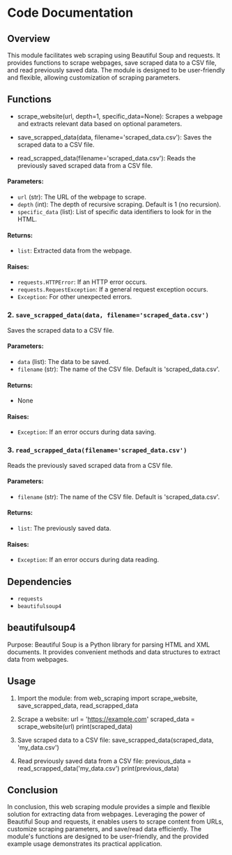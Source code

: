 # Code Documentation

## Overview

This module facilitates web scraping using Beautiful Soup and requests. It provides functions to scrape webpages, save scraped data to a CSV file, and read previously saved data. The module is designed to be user-friendly and flexible, allowing customization of scraping parameters.

## Functions

- scrape_website(url, depth=1, specific_data=None): 
  Scrapes a webpage and extracts relevant data based on optional parameters.

- save_scrapped_data(data, filename='scraped_data.csv'):
  Saves the scraped data to a CSV file.

- read_scrapped_data(filename='scraped_data.csv'):
  Reads the previously saved scraped data from a CSV file.

#### Parameters:
- `url` (str): The URL of the webpage to scrape.
- `depth` (int): The depth of recursive scraping. Default is 1 (no recursion).
- `specific_data` (list): List of specific data identifiers to look for in the HTML.

#### Returns:
- `list`: Extracted data from the webpage.

#### Raises:
- `requests.HTTPError`: If an HTTP error occurs.
- `requests.RequestException`: If a general request exception occurs.
- `Exception`: For other unexpected errors.

### 2. `save_scrapped_data(data, filename='scraped_data.csv')`

Saves the scraped data to a CSV file.

#### Parameters:
- `data` (list): The data to be saved.
- `filename` (str): The name of the CSV file. Default is 'scraped_data.csv'.

#### Returns:
- None

#### Raises:
- `Exception`: If an error occurs during data saving.

### 3. `read_scrapped_data(filename='scraped_data.csv')`

Reads the previously saved scraped data from a CSV file.

#### Parameters:
- `filename` (str): The name of the CSV file. Default is 'scraped_data.csv'.

#### Returns:
- `list`: The previously saved data.

#### Raises:
- `Exception`: If an error occurs during data reading.

## Dependencies

- `requests`
- `beautifulsoup4`

## beautifulsoup4
Purpose: Beautiful Soup is a Python library for parsing HTML and XML documents. It provides convenient methods and data structures to extract data from webpages.

## Usage
1. Import the module:
   from web_scraping import scrape_website, save_scrapped_data, read_scrapped_data

2. Scrape a website:
   url = 'https://example.com'
   scraped_data = scrape_website(url)
   print(scraped_data)

3. Save scraped data to a CSV file:
   save_scrapped_data(scraped_data, 'my_data.csv')

4. Read previously saved data from a CSV file:
   previous_data = read_scrapped_data('my_data.csv')
   print(previous_data)

## Conclusion

In conclusion, this web scraping module provides a simple and flexible solution for extracting data from webpages. Leveraging the power of Beautiful Soup and requests, it enables users to scrape content from URLs, customize scraping parameters, and save/read data efficiently. The module's functions are designed to be user-friendly, and the provided example usage demonstrates its practical application.